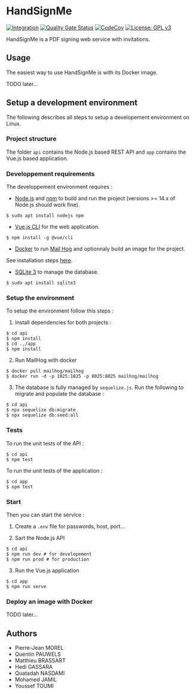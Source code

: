 # HandSignMe

[![Integration](https://github.com/pjdevs/handsignme/actions/workflows/integration.yml/badge.svg)](https://github.com/pjdevs/handsignme/actions)
[![Quality Gate Status](https://sonarcloud.io/api/project_badges/measure?project=pjdevs_handsignme&metric=alert_status)](https://sonarcloud.io/summary/new_code?id=pjdevs_handsignme)
[![CodeCov](https://codecov.io/gh/pjdevs/handsignme/branch/master/graph/badge.svg?token=6Z612DQ7SS)](https://codecov.io/gh/pjdevs/handsignme)
[![License: GPL v3](https://img.shields.io/badge/License-GPLv3-blue.svg)](https://www.gnu.org/licenses/gpl-3.0)

HandSignMe is a PDF signing web service with invitations.

## Usage

The easiest way to use HandSignMe is with its Docker image.

TODO later...

## Setup a development environment

The following describes all steps to setup a developement environment on Linux.

### Project structure

The folder `api` contains the Node.js based REST API and `app` contains the Vue.js based application.

### Developpement requirements

The developpement environment requires :

- [Node.js](https://nodejs.org) and [npm](https://www.npmjs.com/) to build and run the project (versions >= 14.x of Node.js should work fine).

```
$ sudo apt install nodejs npm
```

- [Vue.js CLI](https://cli.vuejs.org/) for the web application.

```
$ npm install -g @vue/cli
```

- [Docker](https://www.docker.com/) to run [Mail Hog](https://github.com/mailhog/MailHog) and optionnaly build an image for the project.

See installation steps [here](https://docs.docker.com/engine/install/).

- [SQLite 3](https://sqlite.org/index.html) to manage the database.

```
$ sudo apt install sqlite3
```

### Setup the environment

To setup the environment follow this steps :

1. Install dependencies for both projects :
```
$ cd api
$ npm install
$ cd ../app
$ npm install
```

2. Run MailHog with docker
```
$ docker pull mailhog/mailhog
$ docker run -d -p 1025:1025 -p 8025:8025 mailhog/mailhog
```

3. The database is fully managed by `sequelize.js`. Run the following to migrate and populate the database :

```
$ cd api
$ npx sequelize db:migrate
$ npx sequelize db:seed:all
```

### Tests

To run the unit tests of the API :
```
$ cd api
$ npm test
```

To run the unit tests of the application :
```
$ cd app
$ npm test
```

### Start

Then you can start the service :

1. Create a `.env` file for passwords, host, port...

2. Sart the Node.js API
```
$ cd api
$ npm run dev # for developement
$ npm run prod # for production
```

3. Run the Vue.js application
```
$ cd app
$ npm run serve
```

### Deploy an image with Docker

TODO later...

## Authors

- Pierre-Jean MOREL
- Quentin PAUWELS
- Matthieu BRASSART
- Hedi GASSARA
- Quatadah NASDAMI
- Mohamed JAMIL
- Youssef TOUMI